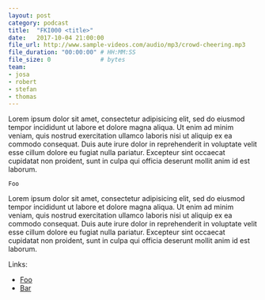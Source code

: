 ```yaml
---
layout: post
category: podcast
title:  "FKI000 <title>"
date:   2017-10-04 21:00:00
file_url: http://www.sample-videos.com/audio/mp3/crowd-cheering.mp3
file_duration: "00:00:00" # HH:MM:SS
file_size: 0              # bytes
team:
- josa
- robert
- stefan
- thomas
---
```


Lorem ipsum dolor sit amet, consectetur adipisicing elit, sed do eiusmod tempor
incididunt ut labore et dolore magna aliqua. Ut enim ad minim veniam, quis
nostrud exercitation ullamco laboris nisi ut aliquip ex ea commodo consequat.
Duis aute irure dolor in reprehenderit in voluptate velit esse cillum dolore eu
fugiat nulla pariatur. Excepteur sint occaecat cupidatat non proident, sunt in
culpa qui officia deserunt mollit anim id est laborum.

<!--more-->

```
Foo
```

Lorem ipsum dolor sit amet, consectetur adipisicing elit, sed do eiusmod tempor
incididunt ut labore et dolore magna aliqua. Ut enim ad minim veniam, quis
nostrud exercitation ullamco laboris nisi ut aliquip ex ea commodo consequat.
Duis aute irure dolor in reprehenderit in voluptate velit esse cillum dolore eu
fugiat nulla pariatur. Excepteur sint occaecat cupidatat non proident, sunt in
culpa qui officia deserunt mollit anim id est laborum.

Links:

- [Foo](http://example.org)
- [Bar](http://example.org)